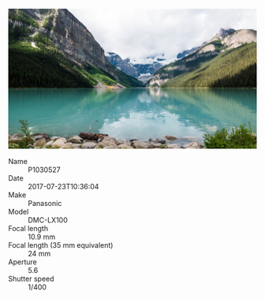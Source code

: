 [![P1030527](/photos/hd/P1030527.jpg)](/photos/full/P1030527.jpg?raw=true)

<dl>
  <dt>Name</dt>
  <dd>P1030527</dd>
  <dt>Date</dt>
  <dd>2017-07-23T10:36:04</dd>
  <dt>Make</dt>
  <dd>Panasonic</dd>
  <dt>Model</dt>
  <dd>DMC-LX100</dd>
  <dt>Focal length</dt>
  <dd>10.9 mm</dd>
  <dt>Focal length (35 mm equivalent)</dt>
  <dd>24 mm</dd>
  <dt>Aperture</dt>
  <dd>5.6</dd>
  <dt>Shutter speed</dt>
  <dd>1/400</dd>
</dl>
